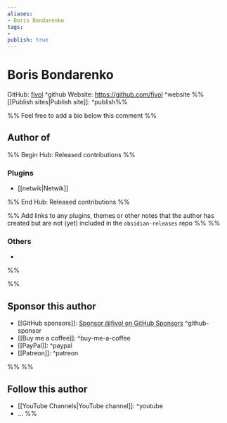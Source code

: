 ```yaml
---
aliases:
- Boris Bondarenko
tags: 
- 
publish: true
---
```


# Boris Bondarenko

GitHub: [fivol](https://github.com/fivol/) ^github
Website: <https://github.com/fivol> ^website
%%[[Publish sites|Publish site]]: ^publish%%

%% Feel free to add a bio below this comment %%


## Author of

%% Begin Hub: Released contributions %%
### Plugins
- [[netwik|Netwik]]

%% End Hub: Released contributions %%

%% Add links to any plugins, themes or other notes that the author has created but are not (yet) included in the `obsidian-releases` repo %%
%%
### Others 

- 
%%

%%
## Sponsor this author

- [[GitHub sponsors]]: [Sponsor @fivol on GitHub Sponsors](https://github.com/sponsors/fivol) ^github-sponsor
- [[Buy me a coffee]]: ^buy-me-a-coffee
- [[PayPal]]: ^paypal
- [[Patreon]]: ^patreon

%%
%%
## Follow this author

- [[YouTube Channels|YouTube channel]]: ^youtube
- ...
%%